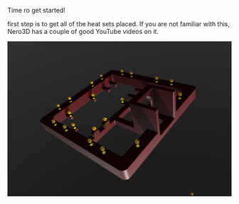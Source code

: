 Time ro get started! 

first step is to get all of the heat sets placed.  If you are not familiar with this, Nero3D has a couple of good YouTube videos on it. 

![](/Instructions/Step1.png)
